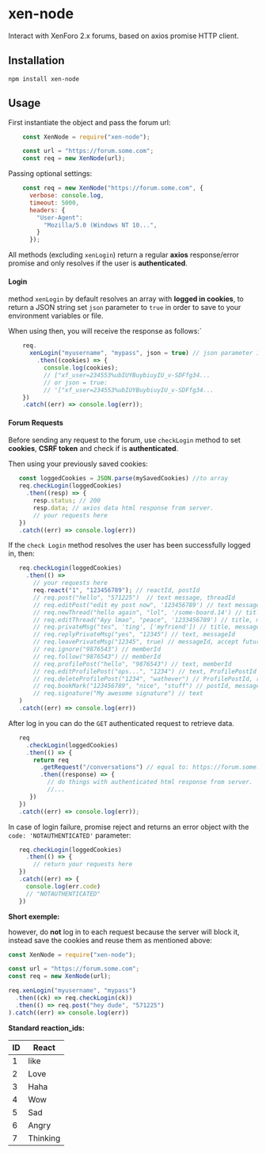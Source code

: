 # xen-node
Interact with XenForo 2.x forums, based on axios promise HTTP client.

## Installation

    npm install xen-node
    
## Usage

First instantiate the object and pass the forum url:
```javascript
    const XenNode = require("xen-node");

    const url = "https://forum.some.com";
    const req = new XenNode(url);
```
Passing optional settings:
```javascript
    const req = new XenNode("https://forum.some.com", {
      verbose: console.log,
      timeout: 5000,
      headers: {
        "User-Agent":
          "Mozilla/5.0 (Windows NT 10...",
        }
      });
```

All methods (excluding `xenLogin`) return a regular **axios** response/error promise and only resolves if the user is **authenticated**.

#### Login
method `xenLogin` by default resolves an array with **logged in cookies**, to return a JSON string set `json` parameter to `true` 
in order to save to your environment variables or file.

When using then, you will receive the response as follows:`

```javascript
    req.
      xenLogin("myusername", "mypass", json = true) // json parameter is optional, default: false.
        .then((cookies) => {
          console.log(cookies);
          // ["xf_user=234553%ubIUYBuybiuyIU_v-SDFfg34...
          // or json = true:
          // '["xf_user=234553%ubIUYBuybiuyIU_v-SDFfg34...
    })
    .catch((err) => console.log(err));
```

#### Forum Requests
Before sending any request to the forum, use `checkLogin` method to set **cookies**, **CSRF token** and check if is **authenticated**. 

Then using your previously saved cookies:

```javascript
   const loggedCookies = JSON.parse(mySavedCookies) //to array
   req.checkLogin(loggedCookies)
     .then((resp) => {
       resp.status; // 200
       resp.data; // axios data html response from server.
       // your requests here
   })
   .catch((err) => console.log(err))
```

If the `check Login` method resolves the user has been successfully logged in, then:

```javascript
   req.checkLogin(loggedCookies)
     .then(() => 
       // your requests here
       req.react("1", "123456789"); // reactId, postId
       // req.post("hello", "571225")  // text message, threadId
       // req.editPost("edit my post now", '123456789') // text message, postId
       // req.newThread("hello again", "lol", '/some-board.14') // title,  message, board relative url
       // req.editThread("Ayy lmao", "peace", '1233456789') // title, message, board relative url
       // req.privateMsg("tes", 'ting', ['myfriend']) // title, message, friend username
       // req.replyPrivateMsg("yes", "12345") // text, messageId
       // req.leavePrivateMsg("12345", true) // messageId, accept future message
       // req.ignore("9876543") // memberId
       // req.follow("9876543") // memberId
       // req.profilePost("hello", "9876543") // text, memberId
       // req.editProfilePost("ops...", "1234") // text, ProfilePostId
       // req.deleteProfilePost("1234", "wathever") // ProfilePostId, reason
       // req.bookMark("123456789", "nice", "stuff") // postId, message, labels
       // req.signature("My awesome signature") // text
   )
   .catch((err) => console.log(err))
```

After log in you can do the `GET` authenticated request to retrieve data.

```javascript
   req
     .checkLogin(loggedCookies)
     .then(() => {
       return req
         .getRequest("/conversations") // equal to: https://forum.some.com/conversations
         .then((response) => {
           // do things with authenticated html response from server.
           //...
      })
   })
   .catch((err) => console.log(err));
```

In case of login failure, promise reject and returns an error object with the `code: 'NOTAUTHENTICATED'` parameter:

```javascript
   req.checkLogin(loggedCookies)
     .then(() => {
       // return your requests here
   })
   .catch((err) => {
     console.log(err.code)
     // "NOTAUTHENTICATED"
   })
```

**Short exemple:**

however, do **not** log in to each request because the server will block it, instead save the cookies and reuse them as mentioned above:
```javascript
const XenNode = require("xen-node");

const url = "https://forum.some.com";
const req = new XenNode(url);

req.xenLogin("myusername", "mypass")
  .then((ck) => req.checkLogin(ck))
  .then(() => req.post("hey dude", "571225")
).catch((err) => console.log(err))
```

**Standard reaction_ids:**

| ID | React |
| ------ | ------ |
| 1 | like |
| 2 | Love |
| 3 | Haha |
| 4 | Wow |
| 5 | Sad |
| 6 | Angry |
| 7 | Thinking|
